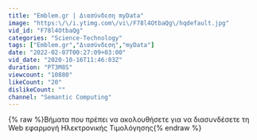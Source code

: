 ```yaml
---
title: "Emblem.gr | Διασύνδεση myData"
image: "https:\/\/i.ytimg.com\/vi\/F78l4OtbaQg\/hqdefault.jpg"
vid_id: "F78l4OtbaQg"
categories: "Science-Technology"
tags: ["Emblem.gr","Διασύνδεση","myData"]
date: "2022-02-07T00:27:09+03:00"
vid_date: "2020-10-16T11:46:03Z"
duration: "PT3M8S"
viewcount: "10880"
likeCount: "20"
dislikeCount: ""
channel: "Semantic Computing"
---
```

{% raw %}Βήματα που πρέπει να ακολουθήσετε για να διασυνδέσετε τη Web εφαρμογή Ηλεκτρονικής Τιμολόγησης{% endraw %}

